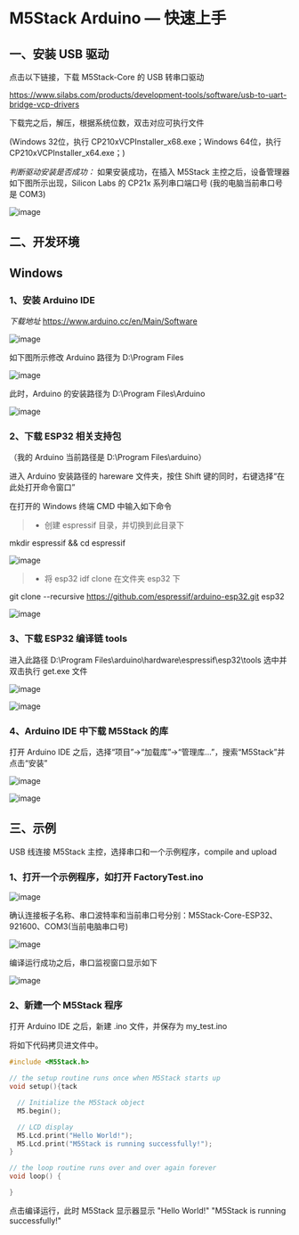 ﻿# M5Stack Arduino — 快速上手


## 一、安装 USB 驱动

点击以下链接，下载 M5Stack-Core 的 USB 转串口驱动

https://www.silabs.com/products/development-tools/software/usb-to-uart-bridge-vcp-drivers

下载完之后，解压，根据系统位数，双击对应可执行文件

(Windows 32位，执行 CP210xVCPInstaller_x68.exe；Windows 64位，执行 CP210xVCPInstaller_x64.exe；)

*判断驱动安装是否成功：*
如果安装成功，在插入 M5Stack 主控之后，设备管理器如下图所示出现，Silicon Labs 的 CP21x 系列串口端口号
(我的电脑当前串口号是 COM3)

![image](arduino-ide/win-screenshots_cn/my_com.png)


## 二、开发环境
## **Windows**
### 1、安装 Arduino IDE

*下载地址*
https://www.arduino.cc/en/Main/Software 

![image](arduino-ide/win-screenshots_cn/arduino_cc_package.png)


如下图所示修改 Arduino 路径为 D:\Program Files

![image](arduino-ide/win-screenshots_cn/select_arduino_install_path.png)


此时，Arduino 的安装路径为 D:\Program Files\Arduino

![image](arduino-ide/win-screenshots_cn/arduino_path.png)


### 2、下载 ESP32 相关支持包

（我的 Arduino 当前路径是 D:\Program Files\arduino）

进入 Arduino 安装路径的 hareware 文件夹，按住 Shift 键的同时，右键选择“在此处打开命令窗口”


在打开的 Windows 终端 CMD 中输入如下命令

> * 创建 espressif 目录，并切换到此目录下

mkdir espressif && cd espressif

![image](arduino-ide/win-screenshots_cn/mkdir_espressif.png)


> * 将 esp32 idf clone 在文件夹 esp32 下

git clone --recursive https://github.com/espressif/arduino-esp32.git esp32

![image](arduino-ide/win-screenshots_cn/download_idf.png)



### 3、下载 ESP32 编译链 tools

进入此路径 D:\Program Files\arduino\hardware\espressif\esp32\tools
选中并双击执行 get.exe 文件

![image](arduino-ide/win-screenshots_cn/select_get_exe_file.png)

![image](arduino-ide/win-screenshots_cn/download_xtensa_tools.png)


### 4、Arduino IDE 中下载 M5Stack 的库

打开 Arduino IDE 之后，选择“项目”->“加载库”->“管理库...”，搜索“M5Stack”并点击“安装”

![image](arduino-ide/win-screenshots_cn/select_arduino_lib.png)

![image](arduino-ide/win-screenshots_cn/download_m5stack_lib.png)


## 三、示例

USB 线连接 M5Stack 主控，选择串口和一个示例程序，compile and upload

### 1、打开一个示例程序，如打开 FactoryTest.ino

![image](arduino-ide/win-screenshots_cn/select_demo.png)



确认连接板子名称、串口波特率和当前串口号分别：M5Stack-Core-ESP32、921600、COM3(当前电脑串口号)

![image](arduino-ide/win-screenshots_cn/select_board_and_com.png)


编译运行成功之后，串口监视窗口显示如下


![image](arduino-ide/win-screenshots_cn/FactoryTest_result.png)

### 2、新建一个 M5Stack 程序

打开 Arduino IDE 之后，新建 .ino 文件，并保存为 my_test.ino

将如下代码拷贝进文件中。

```cpp
#include <M5Stack.h>

// the setup routine runs once when M5Stack starts up
void setup(){tack

  // Initialize the M5Stack object
  M5.begin();

  // LCD display
  M5.Lcd.print("Hello World!");
  M5.Lcd.print("M5Stack is running successfully!");    
}

// the loop routine runs over and over again forever
void loop() {

}
```

点击编译运行，此时 M5Stack 显示器显示 "Hello World!" "M5Stack is running successfully!"


